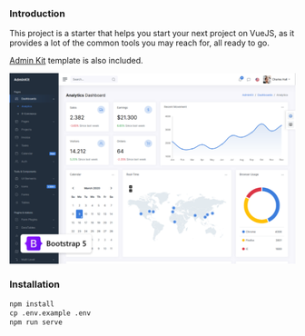 ### Introduction

This project is a starter that helps you start your next project on VueJS, as it provides a lot of the common tools you may reach for, all ready to go.

[Admin Kit](https://github.com/adminkit/adminkit) template is also included.

![preview.png](preview.png)

### Installation

```console
npm install
cp .env.example .env
npm run serve
```

